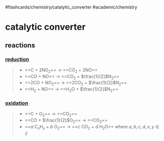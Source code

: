 #flashcards/chemistry/catalytic_converter #academic/chemistry

# catalytic converter

## reactions

### [reduction](reduction)
> - ==C + 2NO<sub>2</sub>== → ==CO<sub>2</sub> + 2NO==
> - ==CO + NO== → ==CO<sub>2</sub> + $\frac{1}{2}$N<sub>2</sub>==
> - ==2CO + NO<sub>2</sub>== → ==2CO<sub>2</sub> + $\frac{1}{2}$N<sub>2</sub>==
> - ==H<sub>2</sub> + NO== → ==H<sub>2</sub>O + $\frac{1}{2}$N<sub>2</sub>== <!--SR:!2022-06-29,62,250!2022-07-20,74,250!2022-06-23,57,250!2022-05-30,42,250!2022-05-17,15,230!2022-06-09,48,250!2022-06-14,36,230!2022-07-19,73,253-->

### [oxidation](oxidation)
> - ==C + O<sub>2</sub>== → ==CO<sub>2</sub>==
> - ==CO + $\frac{1}{2}$O<sub>2</sub>== → ==CO<sub>2</sub>==
> - ==$a\ \text{C}_x\text{H}_y\ +\ b\ \text{O}_2$== → ==$c\ \text{CO}_2\ +\ d\ \text{H}_2\text{O}$== where $a,b,c,d,x,y\in\mathbb{Z}$ <!--SR:!2022-05-15,36,270!2022-06-23,69,310!2022-05-15,34,270!2022-06-02,49,290!2022-06-28,57,233!2022-05-16,35,273-->
